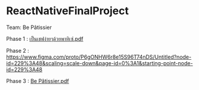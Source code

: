 # ReactNativeFinalProject
Team: Be Pâtissier


Phase 1 :
[เป็นเชฟง่ายๆด้วยพาทิเซ่.pdf](https://github.com/Wiphawanyaun/ReactNativeFinalProject/files/9854193/default.pdf)

Phase 2 :
https://www.figma.com/proto/P6gONHW6r8e15S96T74nDS/Untitled?node-id=229%3A48&scaling=scale-down&page-id=0%3A1&starting-point-node-id=229%3A48

Phase 3 :
[Be Pâtissier.pdf](https://github.com/Wiphawanyaun/ReactNativeFinalProject/files/9854211/Be.Patissier.pdf)
